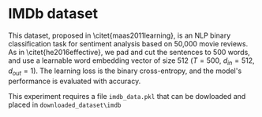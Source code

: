# IMDb dataset

This dataset, proposed in \citet{maas2011learning}, is an NLP 
binary classification task for sentiment analysis based on 50,000 movie reviews.  As in \citet{he2016effective}, we pad and cut the sentences to 500 words, and use a learnable word embedding vector of size 512 ($T=500$, $d_{in}=512$, $d_{out}=1$). The learning loss is the binary cross-entropy, and the model's performance is evaluated with accuracy.

This experiment requires a file `imdb_data.pkl` that can be dowloaded and placed in `downloaded_dataset\imdb`